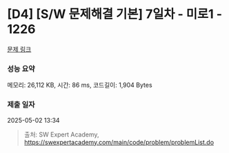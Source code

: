 # [D4] [S/W 문제해결 기본] 7일차 - 미로1 - 1226 

[문제 링크](https://swexpertacademy.com/main/code/problem/problemDetail.do?contestProbId=AV14vXUqAGMCFAYD) 

### 성능 요약

메모리: 26,112 KB, 시간: 86 ms, 코드길이: 1,904 Bytes

### 제출 일자

2025-05-02 13:34



> 출처: SW Expert Academy, https://swexpertacademy.com/main/code/problem/problemList.do